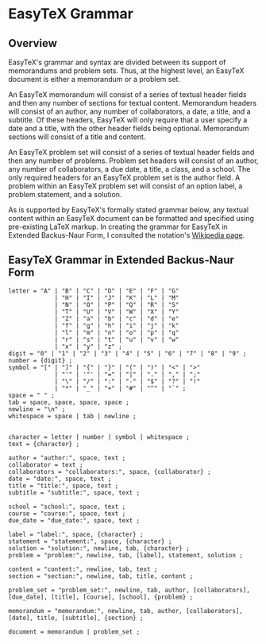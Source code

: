 # EasyTeX Grammar

## Overview

EasyTeX's grammar and syntax are divided between its support of memorandums and problem sets. Thus, at the highest level, an EasyTeX document is either a memorandum or a problem set.

An EasyTeX memorandum will consist of a series of textual header fields and then any number of sections for textual content. Memorandum headers will consist of an author, any number of collaborators, a date, a title, and a subtitle. Of these headers, EasyTeX will only require that a user specify a date and a title, with the other header fields being optional. Memorandum sections will consist of a title and content. 

An EasyTeX problem set will consist of a series of textual header fields and then any number of problems. Problem set headers will consist of an author, any number of collaborators, a due date, a title, a class, and a school. The only required headers for an EasyTeX problem set is the author field. A problem within an EasyTeX problem set will consist of an option label, a problem statement, and a solution.

As is supported by EasyTeX's formally stated grammar below, any textual content within an EasyTeX document can be formatted and specified using pre-existing LaTeX markup. In creating the grammar for EasyTeX in Extended Backus-Naur Form, I consulted the notation's [Wikipedia page](http://en.wikipedia.org/wiki/Extended_Backus%E2%80%93Naur_Form).

## EasyTeX Grammar in Extended Backus-Naur Form

	letter = "A" | "B" | "C" | "D" | "E" | "F" | "G"
	       		 | "H" | "I" | "J" | "K" | "L" | "M" 
	       		 | "N" | "O" | "P" | "Q" | "R" | "S" 
	       		 | "T" | "U" | "V" | "W" | "X" | "Y" 
	       		 | "Z" | "a" | "b" | "c" | "d" | "e"
	       		 | "f" | "g" | "h" | "i" | "j" | "k"
	       		 | "l" | "m" | "n" | "o" | "p" | "q"
	       		 | "r" | "s" | "t" | "u" | "v" | "w"
	       		 | "x" | "y" | "z" ;
	digit = "0" | "1" | "2" | "3" | "4" | "5" | "6" | "7" | "8" | "9" ;
	number = {digit} ;
	symbol = "[" | "]" | "{" | "}" | "(" | ")" | "<" | ">"
	       		 | "'" | '"' | "=" | "|" | "." | "," | ";" 
	       		 | "\" | "/" | ":" | "-" | "$" | "?" | "!" 
	       		 | "*" | "_" | "+" | "#" | "^" | "`" ;
	space = " " ;
	tab = space, space, space, space ;
	newline = "\n" ;
	whitespace = space | tab | newline ;


	character = letter | number | symbol | whitespace ;
	text = {character} ;

	author = "author:", space, text ;
	collaborator = text ;
	collaborators = "collaborators:", space, {collaborator} ;
	date = "date:", space, text ;
	title = "title:", space, text ; 
	subtitle = "subtitle:", space, text ;

	school = "school:", space, text ;
	course = "course:", space, text ;
	due_date = "due_date:", space, text ;

	label = "label:", space, {character} ;
	statement = "statement:", space, {character} ;
	solution = "solution:", newline, tab, {character} ;
	problem = "problem:", newline, tab, [label], statement, solution ;

	content = "content:", newline, tab, text ;
	section = "section:", newline, tab, title, content ;

	problem_set = "problem_set:", newline, tab, author, [collaborators], [due_date], [title], [course], [school], {problem} ;

	memorandum = "memorandum:", newline, tab, author, [collaborators], [date], title, [subtitle], {section} ;

	document = memorandum | problem_set ;

